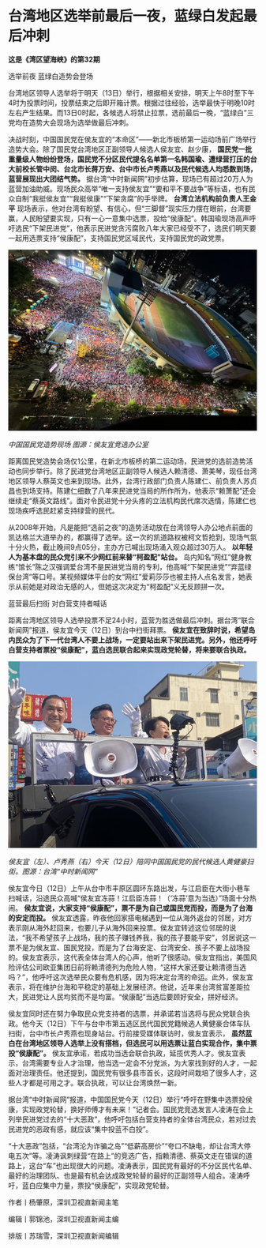 # 台湾地区选举前最后一夜，蓝绿白发起最后冲刺

**这是《湾区望海峡》的第32期**

选举前夜 蓝绿白造势会登场

​台湾地区领导人选举将于明天（13日）举行，根据相关安排，明天上午8时至下午4时为投票时间，投票结束之后即开箱计票。根据过往经验，选举最快于明晚10时左右产生结果。而13日0时起，各候选人将禁止拉票，选前最后一晚，“蓝绿白”三党均在造势大会现场为选举做最后冲刺。

决战时刻，中国国民党在侯友宜的“本命区”——新北市板桥第一运动场前广场举行造势大会。除了国民党台湾地区正副领导人候选人侯友宜、赵少康，
**国民党一批重量级人物纷纷登场，国民党不分区民代提名名单第一名韩国瑜、遭绿营打压的台大前校长管中闵、台北市长蒋万安、台中市长卢秀燕以及民代候选人均悉数到场，蓝营展现出大团结气势。**
据台湾“中时新闻网”初步估算，现场已有超过20万人为蓝营加油助威。现场民众高举“唯一支持侯友宜”“要和平不要战争”等标语，也有民众自制“我挺侯友宜”“我挺侯康”“下架贪腐”的手举牌。
**台湾立法机构前负责人王金平**
现场表示，他对台湾有盼望、有信心，但“三脚督”现实压力摆在眼前，台湾要赢，人民盼望要实现，只有一心一意集中选票，投给“侯康配”。韩国瑜现场高声呼吁选民“下架民进党”，他表示民进党贪污腐败八年大家已经受不了，选民们明天要一起用选票支持“侯康配”，支持国民党区域民代，支持国民党的政党票。

![0b373dbc8272a122f0b3f15e404141f0.jpg](https://raw.githubusercontent.com/qqhsx/qqnews_image/main/2024/01/12/台湾地区选举前最后一夜，蓝绿白发起最后冲刺/0b373dbc8272a122f0b3f15e404141f0.jpg)

_中国国民党造势现场 图源：侯友宜竞选办公室_

距离国民党造势会场仅1公里，在新北市板桥的第二运动场，民进党的选前造势活动也同步举行。除了民进党台湾地区正副领导人候选人赖清德、萧美琴，现任台湾地区领导人蔡英文也来到现场。此外，台湾行政部门负责人陈建仁、前负责人苏贞昌也到场支持。陈建仁细数了八年来民进党当局的所作所为，他表示“赖萧配”还会继续走“蔡英文路线”。面对令民进党十分头疼的立法机构民代席次选情，陈建仁也现场疾呼选民赶紧支持绿营的民代。

从2008年开始，凡是能把“选前之夜”的造势活动放在台湾领导人办公地点前面的凯达格兰大道举办的，都赢得了选举。这一次的凯道路权被柯文哲抢到，现场气氛十分火热，截止晚间9点05分，主办方已喊出现场涌入观众超过30万人。
**以年轻人为基本盘的民众党引来不少网红前来替“柯盈配”站台。**
岛内知名“网红”健身教练“馆长”陈之汉强调爱台湾不是民进党当局的专利，他高喊“下架民进党”“弃蓝绿保台湾”等口号。某视频媒体平台的女“网红”爱莉莎莎也被主持人点名发言，她表示从前她是对政治无感的人，但她这次决定为“柯盈配”义无反顾拼一次。

蓝营最后扫街 对白营支持者喊话

距离台湾地区领导人选举投票不足24小时，蓝营为胜选做最后冲刺。据台湾“联合新闻网”报道，侯友宜今天（12日）到台中扫街拜票。
**侯友宜在致辞时说，希望岛内民众为了下一代台湾人不要上战场，一定要站出来下架民进党。另外，他还呼吁白营支持者票投“侯康配”，蓝白选民联合起来实现政党轮替，将来要联合执政。**

![728f13290107133518b11959948702e9.jpg](https://raw.githubusercontent.com/qqhsx/qqnews_image/main/2024/01/12/台湾地区选举前最后一夜，蓝绿白发起最后冲刺/728f13290107133518b11959948702e9.jpg)

_侯友宜（左）、卢秀燕（右）今天（12日）陪同中国国民党的民代候选人黄健豪扫街。图源：台湾“中时新闻网”_

侯友宜今日（12日）上午从台中市丰原区圆环东路出发，与江启臣在大街小巷车扫喊话，沿途民众高喊“侯友宜冻蒜！江启臣冻蒜！（‘冻蒜’意为当选）”场面十分热闹。
**侯友宜说，大家支持“侯康配”，票不是为自己或国民党而投，而是为了台海的安定而投。**
侯友宜透露，昨夜他回家搭电梯遇到一位从海外返台的邻居，对方表示刚从海外赶回来，也要儿子从海外回来投票。侯友宜转述这位邻居的说法，“我不希望孩子上战场，我的孩子赚钱养我，我的孩子要能平安”，邻居说这一票不是为侯友宜、国民党投，而是为了台海安定、台湾安全、孩子不要上战场投的。侯友宜表示，这代表全体台湾人的心声，他听了很感动。侯友宜指出，美国风险评估公司欧亚集团日前将赖清德列为危险人物，“这样大家还要让赖清德当选吗？”，他呼吁这次选举民众要有危机感，因为将决定台湾的命运。此外，侯友宜表示，将在维护台海和平稳定的基础上发展经济。他说，近年来台湾贫富差距拉大，民进党让人民均贫而不是均富。“侯康配”当选后要顾好安全，拼好经济。

侯友宜同时还在努力争取民众党支持者的选票，并承诺若当选将与民众党联合执政。他今天（12日）下午与台中市第五选区民代国民党籍候选人黄健豪合体车队扫街，台中市长卢秀燕也现身站台。行前接受媒体联访时，侯友宜表示，
**虽然蓝白在台湾地区领导人选举上没有搭档，但选民可以用选票让蓝白实现合作，集中票投“侯康配”。**
侯友宜承诺，若成功当选会联合执政，延揽优秀人才。侯友宜表示，台湾需要专业人才治理，他当选一定会不分党派，为大家找到好的人才，一起面对治理责任。他还提到，国民党有很多县市首长，这段时间栽培了很多人才，这些人才都是可用之才。联合执政，可以让台湾焕然一新。

据台湾“中时新闻网”报道，中国国民党今天（12日）举行“呼吁在野集中选票投侯康，实现政党轮替，换好师傅才有未来！”记者会。国民党竞选发言人凌涛在会上列举民进党过去的“十大恶政”，他呼吁包括白营支持者的全体台湾民众，若对过去民进党的恶政有感，就应该“集中投蓝不白投”。

“十大恶政”包括，“台湾沦为诈骗之岛”“低薪高房价”“夸口不缺电，却让台湾大停电五次”等。凌涛讽刺绿营“在路上”的竞选广告，指赖清德、蔡英文走在错误的道路上，这台“车”也出现很大的问题。凌涛表示，国民党有最好的不分区民代名单、最好的治理团队、也是最有机会达成政党轮替的最好的正副领导人组合。凌涛呼吁，蓝白应集中力量，票投“侯康配”，实现政党轮替。

作者丨杨肇原，深圳卫视直新闻主笔

编辑丨郭锦池，深圳卫视直新闻主编

排版丨苏瑞雪，深圳卫视直新闻编辑

